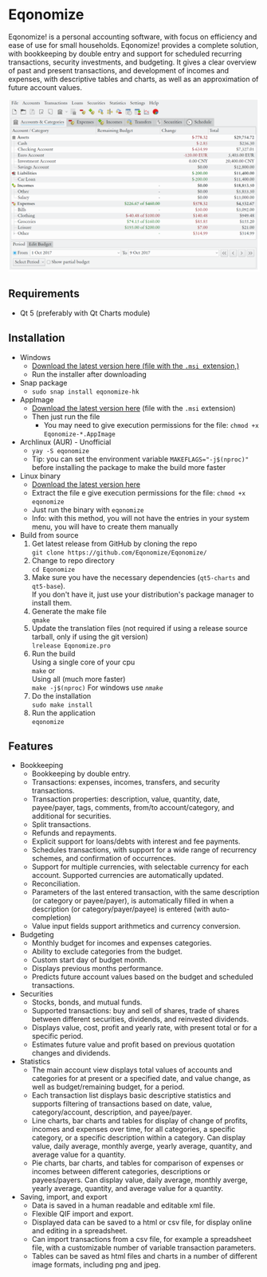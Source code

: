 # Eqonomize
Eqonomize! is a personal accounting software, with focus on efficiency and ease of use for small households. Eqonomize! provides a complete solution, with bookkeeping by double entry and support for scheduled recurring transactions, security investments, and budgeting. It gives a clear overview of past and present transactions, and development of incomes and expenses, with descriptive tables and charts, as well as an approximation of future account values.

![Image of Eqonomize](https://github.com/Eqonomize/eqonomize.github.io/blob/master/images/accounts.png?raw=true)

## Requirements
* Qt 5 (preferably with Qt Charts module)

## Installation
- Windows
    - [Download the latest version here (file with the `.msi `extension,)](https://github.com/Eqonomize/Eqonomize/releases)
    - Run the installer after downloading
- Snap package
    - `sudo snap install eqonomize-hk`
- AppImage
    - [Download the latest version here](https://github.com/Eqonomize/Eqonomize/releases) (file with the `.msi` extension)
    - Then just run the file
        - You may need to give execution permissions for the file: `chmod +x Eqonomize-*.AppImage`
- Archlinux (AUR) - Unofficial
    - `yay -S eqonomize`
    - Tip: you can set the environment variable `MAKEFLAGS="-j$(nproc)"` before installing the package to make the build more faster
- Linux binary
    - [Download the latest version here](https://github.com/Eqonomize/Eqonomize/releases)
    - Extract the file e give execution permissions for the file: `chmod +x eqonomize`
    - Just run the binary with `eqonomize`
    - Info: with this method, you will not have the entries in your system menu, you will have to create them manually
- Build from source
    1.  Get latest release from GitHub by cloning the repo  
        `git clone https://github.com/Eqonomize/Eqonomize/`
    2.  Change to repo directory  
        `cd Eqonomize`
    3.  Make sure you have the necessary dependencies (`qt5-charts` and `qt5-base`).  
        If you don't have it, just use your distribution's package manager to install them.
    4.  Generate the make file  
        `qmake`
    5.  Update the translation files (not required if using a release source tarball, only if using the git version)  
        `lrelease Eqonomize.pro`
    6.  Run the build  
        Using a single core of your cpu  
        `make` or  
        Using all (much more faster)  
        `make -j$(nproc)`
        For windows use *`nmake`*
    8.  Do the installation  
        `sudo make install`
    9.  Run the application  
        `eqonomize`

## Features
* Bookkeeping
  * Bookkeeping by double entry.
  * Transactions: expenses, incomes, transfers, and security transactions.
  * Transaction properties: description, value, quantity, date, payee/payer, tags, comments, from/to account/category, and additional for securities.
  * Split transactions.
  * Refunds and repayments.
  * Explicit support for loans/debts with interest and fee payments.
  * Schedules transactions, with support for a wide range of recurrency schemes, and confirmation of occurrences.
  * Support for multiple currencies, with selectable currency for each account. Supported currencies are automatically updated.
  * Reconciliation.
  * Parameters of the last entered transaction, with the same description (or category or payee/payer), is automatically filled in when a description (or category/payer/payee) is entered (with auto-completion)
  * Value input fields support arithmetics and currency conversion.
* Budgeting
  * Monthly budget for incomes and expenses categories.
  * Ability to exclude categories from the budget.
  * Custom start day of budget month.
  * Displays previous months performance.
  * Predicts future account values based on the budget and scheduled transactions.
* Securities
  * Stocks, bonds, and mutual funds.
  * Supported transactions: buy and sell of shares, trade of shares between different securities, dividends, and reinvested dividends.
  * Displays value, cost, profit and yearly rate, with present total or for a specific period.
  * Estimates future value and profit based on previous quotation changes and dividends.
* Statistics
  * The main account view displays total values of accounts and categories for at present or a specified date, and value change, as well as budget/remaining budget, for a period.
  * Each transaction list displays basic descriptive statistics and supports filtering of transactions based on date, value, category/account, description, and payee/payer.
  * Line charts, bar charts and tables for display of change of profits, incomes and expenses over time, for all categories, a specific category, or a specific description within a category. Can display value, daily average, monthly averge, yearly average, quantity, and average value for a quantity.
  * Pie charts, bar charts, and tables for comparison of expenses or incomes between different categories, descriptions or payees/payers. Can display value, daily average, monthly averge, yearly average, quantity, and average value for a quantity.
* Saving, import, and export
  * Data is saved in a human readable and editable xml file.
  * Flexible QIF import and export.
  * Displayed data can be saved to a html or csv file, for display online and editing in a spreadsheet.
  * Can import transactions from a csv file, for example a spreadsheet file, with a customizable number of variable transaction parameters.
  * Tables can be saved as html files and charts in a number of different image formats, including png and jpeg.

